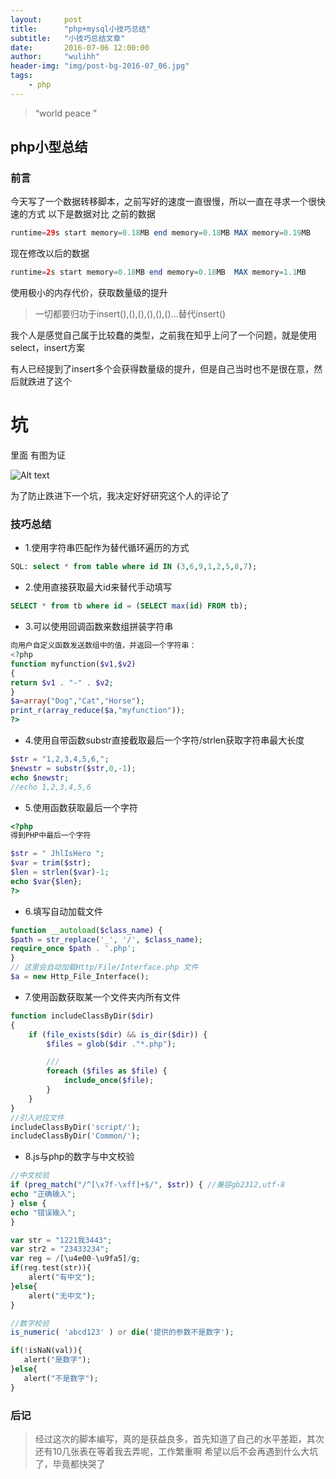 ```yaml
---
layout:     post
title:      "php+mysql小技巧总结"
subtitle:   "小技巧总结文章"
date:       2016-07-06 12:00:00
author:     "wulihh"
header-img: "img/post-bg-2016-07_06.jpg"
tags:
    - php
---
```

> “world peace ”


## php小型总结

### 前言
今天写了一个数据转移脚本，之前写好的速度一直很慢，所以一直在寻求一个很快速的方式
以下是数据对比
之前的数据

``` php
runtime=29s start memory=0.18MB end memory=0.18MB MAX memory=0.19MB
```
现在修改以后的数据

``` php
runtime=2s start memory=0.18MB end memory=0.18MB  MAX memory=1.1MB
```

使用极小的内存代价，获取数量级的提升

> 一切都要归功于insert(),(),(),(),(),()...替代insert()

我个人是感觉自己属于比较蠢的类型，之前我在知乎上问了一个问题，就是使用select，insert方案

有人已经提到了insert多个会获得数量级的提升，但是自己当时也不是很在意，然后就跌进了这个

# 坑

里面
有图为证

![Alt text](https://aa4933.github.io/img/post_other_img/20160706184921.png)

为了防止跌进下一个坑，我决定好好研究这个人的评论了

### 技巧总结
* 1.使用字符串匹配作为替代循环遍历的方式

``` sql
SQL: select * from table where id IN (3,6,9,1,2,5,8,7); 
```
* 2.使用直接获取最大id来替代手动填写

``` sql
SELECT * from tb where id = (SELECT max(id) FROM tb);
```
* 3.可以使用回调函数来数组拼装字符串

``` php
向用户自定义函数发送数组中的值，并返回一个字符串：
<?php
function myfunction($v1,$v2)
{
return $v1 . "-" . $v2;
}
$a=array("Dog","Cat","Horse");
print_r(array_reduce($a,"myfunction"));
?>
```
* 4.使用自带函数substr直接截取最后一个字符/strlen获取字符串最大长度

``` php
$str = "1,2,3,4,5,6,"; 
$newstr = substr($str,0,-1); 
echo $newstr; 
//echo 1,2,3,4,5,6
```
* 5.使用函数获取最后一个字符

``` php
<?php
得到PHP中最后一个字符

$str = " JhlIsHero ";
$var = trim($str);
$len = strlen($var)-1;
echo $var{$len};
?>
```
* 6.填写自动加载文件

``` php
function __autoload($class_name) { 
$path = str_replace('_', '/', $class_name); 
require_once $path . '.php'; 
} 
// 这里会自动加载Http/File/Interface.php 文件 
$a = new Http_File_Interface(); 
```
* 7.使用函数获取某一个文件夹内所有文件

``` php
function includeClassByDir($dir)
{
	if (file_exists($dir) && is_dir($dir)) {
		$files = glob($dir ."*.php");

		///
		foreach ($files as $file) {
			include_once($file);
		}
	}
}
//引入对应文件
includeClassByDir('script/');
includeClassByDir('Common/');
```

* 8.js与php的数字与中文校验

``` php
//中文校验
if (preg_match("/^[\x7f-\xff]+$/", $str)) { //兼容gb2312,utf-8
echo "正确输入";
} else {
echo "错误输入";
}

var str = "1221我3443";
var str2 = "23433234";
var reg = /[\u4e00-\u9fa5]/g;
if(reg.test(str)){
    alert("有中文");
}else{
    alert("无中文");
}
```

``` php
//数字校验
is_numeric( 'abcd123' ) or die('提供的参数不是数字');

if(!isNaN(val)){
   alert("是数字");
}else{
   alert("不是数字");
}
```


### 后记

> 经过这次的脚本编写，真的是获益良多，首先知道了自己的水平差距，其次还有10几张表在等着我去弄呢，工作繁重啊
> 希望以后不会再遇到什么大坑了，毕竟都快哭了
